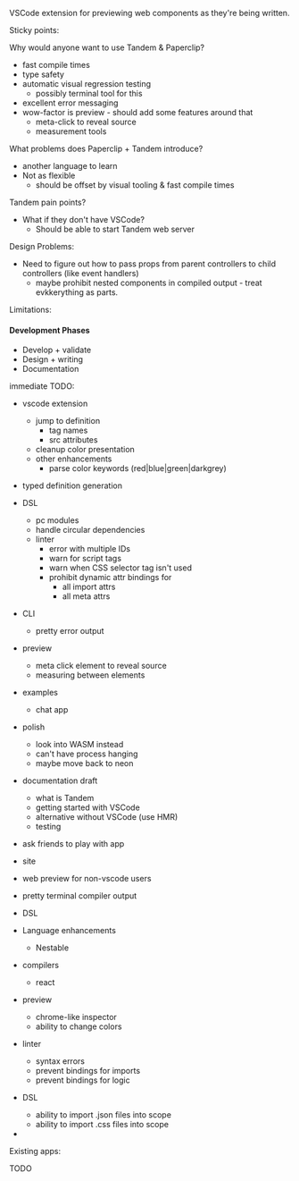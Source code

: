 VSCode extension for previewing web components as they're being written.

Sticky points:

Why would anyone want to use Tandem & Paperclip?

- fast compile times
- type safety
- automatic visual regression testing
  - possibly terminal tool for this
- excellent error messaging
- wow-factor is preview - should add some features around that
  - meta-click to reveal source
  - measurement tools

What problems does Paperclip + Tandem introduce?

- another language to learn
- Not as flexible
  - should be offset by visual tooling & fast compile times

Tandem pain points?

- What if they don't have VSCode?
  - Should be able to start Tandem web server

Design Problems:

- Need to figure out how to pass props from parent controllers to child controllers (like event handlers)
  - maybe prohibit nested components in compiled output - treat evkkerything as parts.

Limitations:

#### Development Phases

- Develop + validate
- Design + writing
- Documentation

immediate TODO:

- vscode extension

  - jump to definition
    - tag names
    - src attributes
  - cleanup color presentation
  - other enhancements
    - parse color keywords (red|blue|green|darkgrey)

- typed definition generation

- DSL

  - pc modules
  - handle circular dependencies
  - linter
    - error with multiple IDs
    - warn for script tags
    - warn when CSS selector tag isn't used
    - prohibit dynamic attr bindings for
      - all import attrs
      - all meta attrs

- CLI

  - pretty error output

- preview

  - meta click element to reveal source
  - measuring between elements

- examples

  - chat app

- polish

  - look into WASM instead
  - can't have process hanging
  - maybe move back to neon

- documentation draft

  - what is Tandem
  - getting started with VSCode
  - alternative without VSCode (use HMR)
  - testing

- ask friends to play with app

- site

* web preview for non-vscode users
* pretty terminal compiler output
* DSL

* Language enhancements
  - Nestable

- compilers
  - react
- preview
  - chrome-like inspector
  - ability to change colors
- linter
  - syntax errors
  - prevent bindings for imports
  - prevent bindings for logic
- DSL

  - ability to import .json files into scope
  - ability to import .css files into scope

-

Existing apps:

TODO
